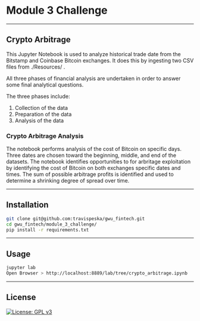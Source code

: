 # Module 3 Challenge

---

## Crypto Arbitrage

This Jupyter Notebook is used to analyze historical trade date from the Bitstamp and Coinbase Bitcoin exchanges.  It does this by ingesting two CSV files from ./Resources/ .  

All three phases of financial analysis are undertaken in order to answer some final analytical questions. 

The three phases include:
1. Collection of the data
2. Preparation of the data
3. Analysis of the data

### Crypto Arbitrage Analysis

The notebook performs analysis of the cost of Bitcoin on specific days.  Three dates are chosen toward the beginning, middle, and end of the datasets.  The notebook identifies opportunities to for arbritage exploitation by identifying the cost of Bitcoin on both exchanges specific dates and times. The sum of possible arbitrage profits is identified and used to determine a shrinking degree of spread over time.

---

## Installation

```sh
git clone git@github.com:travispeska/gwu_fintech.git
cd gwu_fintech/module_3_challenge/
pip install -r requirements.txt
```

---

## Usage

```sh
jupyter lab
Open Browser > http://localhost:8889/lab/tree/crypto_arbitrage.ipynb
```

---

## License

[![License: GPL v3](https://img.shields.io/badge/License-GPLv3-blue.svg)](https://www.gnu.org/licenses/gpl-3.0)
